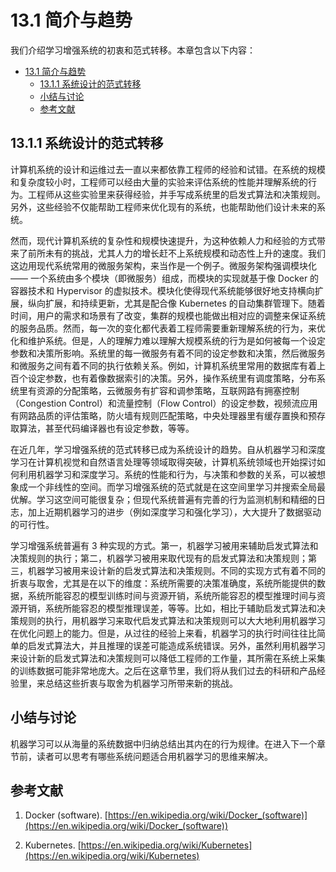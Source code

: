 <!--Copyright © Microsoft Corporation. All rights reserved.
  适用于[License](https://github.com/microsoft/AI-System/blob/main/LICENSE)版权许可-->

# 13.1 简介与趋势

我们介绍学习增强系统的初衷和范式转移。本章包含以下内容：

- [13.1 简介与趋势](#131-简介与趋势)
  - [13.1.1 系统设计的范式转移](#1311-系统设计的范式转移)
  - [小结与讨论](#小结与讨论)
  - [参考文献](#参考文献)

## 13.1.1 系统设计的范式转移

计算机系统的设计和运维过去一直以来都依靠工程师的经验和试错。在系统的规模和复杂度较小时，工程师可以经由大量的实验来评估系统的性能并理解系统的行为。工程师从这些实验里来获得经验，并手写成系统里的启发式算法和决策规则。另外，这些经验不仅能帮助工程师来优化现有的系统，也能帮助他们设计未来的系统。

然而，现代计算机系统的复杂性和规模快速提升，为这种依赖人力和经验的方式带来了前所未有的挑战，尤其人力的增长赶不上系统规模和动态性上升的速度。我们这边用现代系统常用的微服务架构，来当作是一个例子。微服务架构强调模块化 —— 一个系统由多个模块（即微服务）组成，而模块的实现就基于像 Docker 的容器技术和 Hypervisor 的虚拟技术。模块化使得现代系统能够很好地支持横向扩展，纵向扩展，和持续更新，尤其是配合像 Kubernetes 的自动集群管理下。随着时间，用户的需求和场景有了改变，集群的规模也能做出相对应的调整来保证系统的服务品质。然而，每一次的变化都代表着工程师需要重新理解系统的行为，来优化和维护系统。但是，人的理解力难以理解大规模系统的行为是如何被每一个设定参数和决策所影响。系统里的每一微服务有着不同的设定参数和决策，然后微服务和微服务之间有着不同的执行依赖关系。例如，计算机系统里常用的数据库有着上百个设定参数，也有着像数据索引的决策。另外，操作系统里有调度策略，分布系统里有资源的分配策略，云微服务有扩容和调参策略，互联网路有拥塞控制（Congestion Control）和流量控制（Flow Control）的设定参数，视频流应用有网路品质的评估策略，防火墙有规则匹配策略，中央处理器里有缓存置换和预存取算法，甚至代码编译器也有设定参数，等等。

在近几年，学习增强系统的范式转移已成为系统设计的趋势。自从机器学习和深度学习在计算机视觉和自然语言处理等领域取得突破，计算机系统领域也开始探讨如何利用机器学习和深度学习。系统的性能和行为，与决策和参数的关系，可以被想象成一个非线性的空间。而学习增强系统的范式就是在这空间里学习并搜索全局最优解。学习这空间可能很复杂；但现代系统普遍有完善的行为监测机制和精细的日志，加上近期机器学习的进步（例如深度学习和强化学习），大大提升了数据驱动的可行性。

学习增强系统普遍有 3 种实现的方式。第一，机器学习被用来辅助启发式算法和决策规则的执行；第二，机器学习被用来取代现有的启发式算法和决策规则；第三，机器学习被用来设计新的启发式算法和决策规则。不同的实现方式有着不同的折衷与取舍，尤其是在以下的维度：系统所需要的决策准确度，系统所能提供的数据，系统所能容忍的模型训练时间与资源开销，系统所能容忍的模型推理时间与资源开销，系统所能容忍的模型推理误差，等等。比如，相比于辅助启发式算法和决策规则的执行，用机器学习来取代启发式算法和决策规则可以大大地利用机器学习在优化问题上的能力。但是，从过往的经验上来看，机器学习的执行时间往往比简单的启发式算法大，并且推理的误差可能造成系统错误。另外，虽然利用机器学习来设计新的启发式算法和决策规则可以降低工程师的工作量，其所需在系统上采集的训练数据可能非常地庞大。之后在这章节里，我们将从我们过去的科研和产品经验里，来总结这些折衷与取舍为机器学习所带来新的挑战。

## 小结与讨论

机器学习可以从海量的系统数据中归纳总结出其内在的行为规律。在进入下一个章节前，读者可以思考有哪些系统问题适合用机器学习的思维来解决。

## 参考文献

1. Docker (software). [https://en.wikipedia.org/wiki/Docker_(software)](https://en.wikipedia.org/wiki/Docker_(software))

2. Kubernetes. [https://en.wikipedia.org/wiki/Kubernetes](https://en.wikipedia.org/wiki/Kubernetes)
